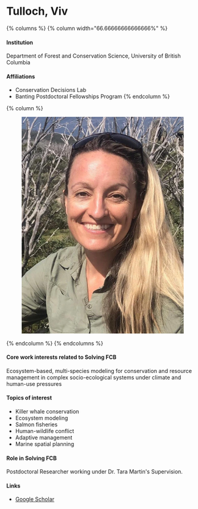 # Tulloch, Viv

{% columns %}
{% column width="66.66666666666666%" %}
#### Institution

Department of Forest and Conservation Science, University of British Columbia

#### Affiliations

* Conservation Decisions Lab
* Banting Postdoctoral Fellowships Program
{% endcolumn %}

{% column %}
<figure><img src="https://raw.githubusercontent.com/Solving-FCB/docs/refs/heads/main/.img/tulloch-v.webp" alt=""></figure>
{% endcolumn %}
{% endcolumns %}

#### Core work interests related to Solving FCB

Ecosystem-based, multi-species modeling for conservation and resource management in complex socio-ecological systems under climate and human-use pressures

#### Topics of interest

* Killer whale conservation
* Ecosystem modeling
* Salmon fisheries
* Human-wildlife conflict
* Adaptive management
* Marine spatial planning

#### Role in Solving FCB

Postdoctoral Researcher working under Dr. Tara Martin's Supervision.

#### Links

* [Google Scholar](https://scholar.google.com/citations?hl=en\&user=A_7F28YAAAAJ)
